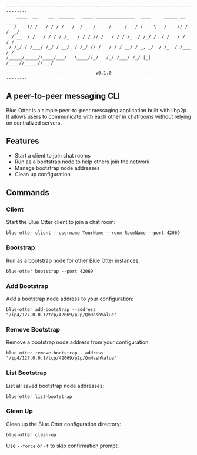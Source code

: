 ```
------------------------------------------------------------------------------
    ____  __    __  ______   ____ _______________  ____     _____ __      ____
   / __ )/ /   / / / / __/  / __ /_  __/_  __/ __/ / __ \   / ___// /    /  _/
  / __  / /   / / / / /_   / / / // /   / / / /_  / /_/ /  / /   / /     / /  
 / /_/ / /___/ /_/ / __/  / /_/ // /   / / / __/ / _, _/  / /_  / /___  / / 
/_____/_____/\____/___/   \____//_/   /_/ /___/ /_/ |_|  /____//_____//___/  

--------------------------------- v0.1.0 -------------------------------------
```

## A peer-to-peer messaging CLI

Blue Otter is a simple peer-to-peer messaging application built with libp2p. It allows users to communicate with each other in chatrooms without relying on centralized servers.

## Features

- Start a client to join chat rooms
- Run as a bootstrap node to help others join the network
- Manage bootstrap node addresses
- Clean up configuration

## Commands

### Client

Start the Blue Otter client to join a chat room:

```
blue-otter client --username YourName --room RoomName --port 42069
```

### Bootstrap

Run as a bootstrap node for other Blue Otter instances:

```
blue-otter bootstrap --port 42069
```

### Add Bootstrap

Add a bootstrap node address to your configuration:

```
blue-otter add-bootstrap --address "/ip4/127.0.0.1/tcp/42069/p2p/QmHashValue"
```

### Remove Bootstrap

Remove a bootstrap node address from your configuration:

```
blue-otter remove-bootstrap --address "/ip4/127.0.0.1/tcp/42069/p2p/QmHashValue"
```

### List Bootstrap

List all saved bootstrap node addresses:

```
blue-otter list-bootstrap
```

### Clean Up

Clean up the Blue Otter configuration directory:

```
blue-otter clean-up
```

Use `--force` or `-f` to skip confirmation prompt.
